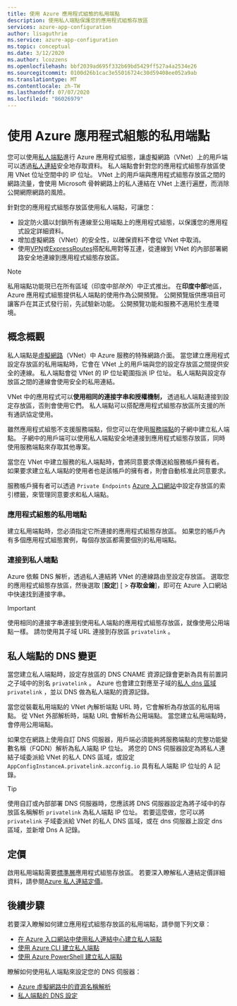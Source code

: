 ```yaml
---
title: 使用 Azure 應用程式組態的私用端點
description: 使用私人端點保護您的應用程式組態存放區
services: azure-app-configuration
author: lisaguthrie
ms.service: azure-app-configuration
ms.topic: conceptual
ms.date: 3/12/2020
ms.author: lcozzens
ms.openlocfilehash: bbf2039ad695f332b69bd5429ff527a4a2534e26
ms.sourcegitcommit: 0100d26b1cac3e55016724c30d59408ee052a9ab
ms.translationtype: MT
ms.contentlocale: zh-TW
ms.lasthandoff: 07/07/2020
ms.locfileid: "86026979"
---
```

# <a name="using-private-endpoints-for-azure-app-configuration"></a>使用 Azure 應用程式組態的私用端點

您可以使用[私人端點](../private-link/private-endpoint-overview.md)進行 Azure 應用程式組態，讓虛擬網路（VNet）上的用戶端可以透過[私人連結](../private-link/private-link-overview.md)安全地存取資料。 私人端點會針對您的應用程式組態存放區使用 VNet 位址空間中的 IP 位址。 VNet 上的用戶端與應用程式組態存放區之間的網路流量，會使用 Microsoft 骨幹網路上的私人連結在 VNet 上進行遍歷，而消除公開網際網路的風險。

針對您的應用程式組態存放區使用私人端點，可讓您：
- 設定防火牆以封鎖所有連線至公用端點上的應用程式組態，以保護您的應用程式設定詳細資料。
- 增加虛擬網路（VNet）的安全性，以確保資料不會從 VNet 中取消。
- 使用[VPN](../vpn-gateway/vpn-gateway-about-vpngateways.md)或[ExpressRoutes](../expressroute/expressroute-locations.md)搭配私用對等互連，從連線到 VNet 的內部部署網路安全地連線到應用程式組態存放區。

> [!NOTE]
> 私用端點功能現已在所有區域（印度中部*除外*）中正式推出。 在**印度中部**地區，Azure 應用程式組態提供私人端點的使用作為公開預覽。 公開預覽版供應項目可讓客戶在其正式發行前，先試驗新功能。  公開預覽功能和服務不適用於生產環境。

## <a name="conceptual-overview"></a>概念概觀

私人端點是[虛擬網路](../virtual-network/virtual-networks-overview.md)（VNet）中 Azure 服務的特殊網路介面。 當您建立應用程式設定存放區的私用端點時，它會在 VNet 上的用戶端與您的設定存放區之間提供安全的連線。 私人端點會從 VNet 的 IP 位址範圍指派 IP 位址。 私人端點與設定存放區之間的連線會使用安全的私用連結。

VNet 中的應用程式可以**使用相同的連接字串和授權機制，** 透過私人端點連接到設定存放區，否則會使用它們。 私人端點可以搭配應用程式組態存放區所支援的所有通訊協定使用。

雖然應用程式組態不支援服務端點，但您可以在使用[服務端點](../virtual-network/virtual-network-service-endpoints-overview.md)的子網中建立私人端點。 子網中的用戶端可以使用私人端點安全地連接到應用程式組態存放區，同時使用服務端點來存取其他專案。  

當您在 VNet 中建立服務的私人端點時，會將同意要求傳送給服務帳戶擁有者。 如果要求建立私人端點的使用者也是該帳戶的擁有者，則會自動核准此同意要求。

服務帳戶擁有者可以透過 `Private Endpoints` [Azure 入口網站](https://portal.azure.com)中設定存放區的索引標籤，來管理同意要求和私人端點。

### <a name="private-endpoints-for-app-configuration"></a>應用程式組態的私用端點 

建立私用端點時，您必須指定它所連接的應用程式組態存放區。 如果您的帳戶內有多個應用程式組態實例，每個存放區都需要個別的私用端點。

### <a name="connecting-to-private-endpoints"></a>連接到私人端點

Azure 依賴 DNS 解析，透過私人連結將 VNet 的連線路由至設定存放區。 選取您的應用程式組態存放區，然後選取 [**設定**] [  >  **存取金鑰**]，即可在 Azure 入口網站中快速找到連接字串。  

> [!IMPORTANT]
> 使用相同的連接字串連接到使用私人端點的應用程式組態存放區，就像使用公用端點一樣。 請勿使用其子域 URL 連接到存放區 `privatelink` 。

## <a name="dns-changes-for-private-endpoints"></a>私人端點的 DNS 變更

當您建立私人端點時，設定存放區的 DNS CNAME 資源記錄會更新為具有前置詞之子域中的別名 `privatelink` 。 Azure 也會建立對應至子域的[私人 dns 區域](../dns/private-dns-overview.md) `privatelink` ，並以 DNS 做為私人端點的資源記錄。

當您從裝載私用端點的 VNet 內解析端點 URL 時，它會解析為存放區的私用端點。 從 VNet 外部解析時，端點 URL 會解析為公用端點。 當您建立私用端點時，會停用公用端點。

如果您在網路上使用自訂 DNS 伺服器，用戶端必須能夠將服務端點的完整功能變數名稱（FQDN）解析為私人端點 IP 位址。 將您的 DNS 伺服器設定為將私人連結子域委派給 VNet 的私人 DNS 區域，或設定 `AppConfigInstanceA.privatelink.azconfig.io` 具有私人端點 IP 位址的 A 記錄。

> [!TIP]
> 使用自訂或內部部署 DNS 伺服器時，您應該將 DNS 伺服器設定為將子域中的存放區名稱解析 `privatelink` 為私人端點 IP 位址。 若要這麼做，您可以將 `privatelink` 子域委派給 VNet 的私人 DNS 區域，或在 dns 伺服器上設定 dns 區域，並新增 Dns A 記錄。

## <a name="pricing"></a>定價

啟用私用端點需要[標準層](https://azure.microsoft.com/pricing/details/app-configuration/)應用程式組態存放區。  若要深入瞭解私人連結定價詳細資料，請參閱[Azure 私人連結定價](https://azure.microsoft.com/pricing/details/private-link)。

## <a name="next-steps"></a>後續步驟

若要深入瞭解如何建立應用程式組態存放區的私用端點，請參閱下列文章：

- [在 Azure 入口網站中使用私人連結中心建立私人端點](../private-link/create-private-endpoint-portal.md)
- [使用 Azure CLI 建立私人端點](../private-link/create-private-endpoint-cli.md)
- [使用 Azure PowerShell 建立私人端點](../private-link/create-private-endpoint-powershell.md)

瞭解如何使用私人端點來設定您的 DNS 伺服器：

- [Azure 虛擬網路中的資源名稱解析](/azure/virtual-network/virtual-networks-name-resolution-for-vms-and-role-instances#name-resolution-that-uses-your-own-dns-server)
- [私人端點的 DNS 設定](/azure/private-link/private-endpoint-overview#dns-configuration)
